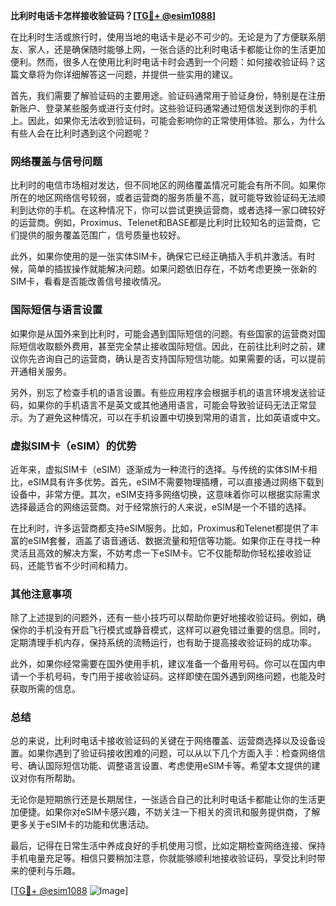 **比利时电话卡怎样接收验证码？[[TG💪+ @esim1088](https://t.me/s/esim1088)]**

在比利时生活或旅行时，使用当地的电话卡是必不可少的。无论是为了方便联系朋友、家人，还是确保随时能够上网，一张合适的比利时电话卡都能让你的生活更加便利。然而，很多人在使用比利时电话卡时会遇到一个问题：如何接收验证码？这篇文章将为你详细解答这一问题，并提供一些实用的建议。

首先，我们需要了解验证码的主要用途。验证码通常用于验证身份，特别是在注册新账户、登录某些服务或进行支付时。这些验证码通常通过短信发送到你的手机上。因此，如果你无法收到验证码，可能会影响你的正常使用体验。那么，为什么有些人会在比利时遇到这个问题呢？

### **网络覆盖与信号问题**

比利时的电信市场相对发达，但不同地区的网络覆盖情况可能会有所不同。如果你所在的地区网络信号较弱，或者运营商的服务质量不高，就可能导致验证码无法顺利到达你的手机。在这种情况下，你可以尝试更换运营商，或者选择一家口碑较好的运营商。例如，Proximus、Telenet和BASE都是比利时比较知名的运营商，它们提供的服务覆盖范围广，信号质量也较好。

此外，如果你使用的是一张实体SIM卡，确保它已经正确插入手机并激活。有时候，简单的插拔操作就能解决问题。如果问题依旧存在，不妨考虑更换一张新的SIM卡，看看是否能改善信号接收情况。

### **国际短信与语言设置**

如果你是从国外来到比利时，可能会遇到国际短信的问题。有些国家的运营商对国际短信收取额外费用，甚至完全禁止接收国际短信。因此，在前往比利时之前，建议你先咨询自己的运营商，确认是否支持国际短信功能。如果需要的话，可以提前开通相关服务。

另外，别忘了检查手机的语言设置。有些应用程序会根据手机的语言环境发送验证码，如果你的手机语言不是英文或其他通用语言，可能会导致验证码无法正常显示。为了避免这种情况，可以在手机设置中切换到常用的语言，比如英语或中文。

### **虚拟SIM卡（eSIM）的优势**

近年来，虚拟SIM卡（eSIM）逐渐成为一种流行的选择。与传统的实体SIM卡相比，eSIM具有许多优势。首先，eSIM不需要物理插槽，可以直接通过网络下载到设备中，非常方便。其次，eSIM支持多网络切换，这意味着你可以根据实际需求选择最适合的网络运营商。对于经常旅行的人来说，eSIM是一个不错的选择。

在比利时，许多运营商都支持eSIM服务。比如，Proximus和Telenet都提供了丰富的eSIM套餐，涵盖了语音通话、数据流量和短信等功能。如果你正在寻找一种灵活且高效的解决方案，不妨考虑一下eSIM卡。它不仅能帮助你轻松接收验证码，还能节省不少时间和精力。

### **其他注意事项**

除了上述提到的问题外，还有一些小技巧可以帮助你更好地接收验证码。例如，确保你的手机没有开启飞行模式或静音模式，这样可以避免错过重要的信息。同时，定期清理手机内存，保持系统的流畅运行，也有助于提高接收验证码的成功率。

此外，如果你经常需要在国外使用手机，建议准备一个备用号码。你可以在国内申请一个手机号码，专门用于接收验证码。这样即使在国外遇到网络问题，也能及时获取所需的信息。

### **总结**

总的来说，比利时电话卡接收验证码的关键在于网络覆盖、运营商选择以及设备设置。如果你遇到了验证码接收困难的问题，可以从以下几个方面入手：检查网络信号、确认国际短信功能、调整语言设置、考虑使用eSIM卡等。希望本文提供的建议对你有所帮助。

无论你是短期旅行还是长期居住，一张适合自己的比利时电话卡都能让你的生活更加便捷。如果你对eSIM卡感兴趣，不妨关注一下相关的资讯和服务提供商，了解更多关于eSIM卡的功能和优惠活动。

最后，记得在日常生活中养成良好的手机使用习惯，比如定期检查网络连接、保持手机电量充足等。相信只要稍加注意，你就能够顺利地接收验证码，享受比利时带来的便利与乐趣。

[[TG💪+ @esim1088](https://t.me/s/esim1088) ![Image](https://i.postimg.cc/4NQfJmqS/Snipaste-2025-05-13-00-14-12.png)]